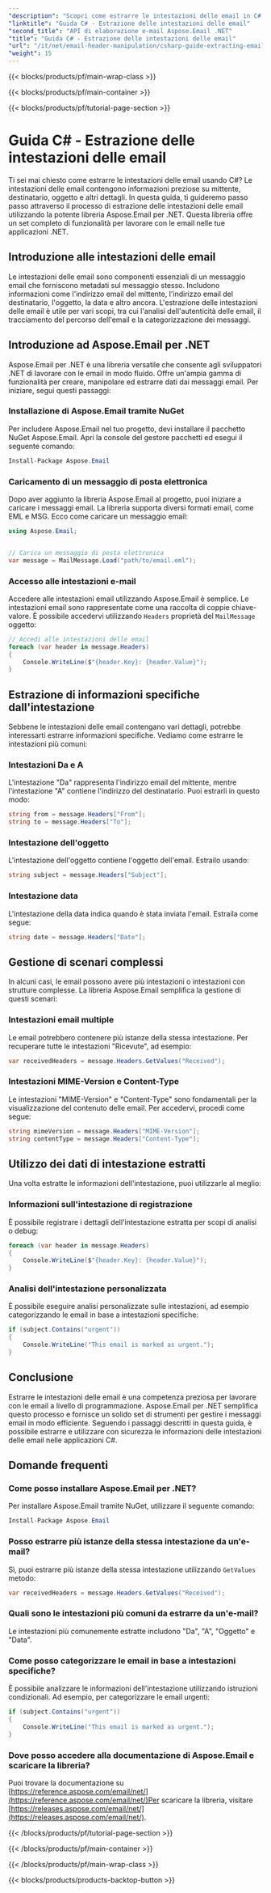 ```yaml
---
"description": "Scopri come estrarre le intestazioni delle email in C# utilizzando Aspose.Email per .NET. Guida dettagliata con codice sorgente per un'analisi efficiente delle email."
"linktitle": "Guida C# - Estrazione delle intestazioni delle email"
"second_title": "API di elaborazione e-mail Aspose.Email .NET"
"title": "Guida C# - Estrazione delle intestazioni delle email"
"url": "/it/net/email-header-manipulation/csharp-guide-extracting-email-headers/"
"weight": 15
---
```


{{< blocks/products/pf/main-wrap-class >}}

{{< blocks/products/pf/main-container >}}

{{< blocks/products/pf/tutorial-page-section >}}

# Guida C# - Estrazione delle intestazioni delle email


Ti sei mai chiesto come estrarre le intestazioni delle email usando C#? Le intestazioni delle email contengono informazioni preziose su mittente, destinatario, oggetto e altri dettagli. In questa guida, ti guideremo passo passo attraverso il processo di estrazione delle intestazioni delle email utilizzando la potente libreria Aspose.Email per .NET. Questa libreria offre un set completo di funzionalità per lavorare con le email nelle tue applicazioni .NET.

## Introduzione alle intestazioni delle email

Le intestazioni delle email sono componenti essenziali di un messaggio email che forniscono metadati sul messaggio stesso. Includono informazioni come l'indirizzo email del mittente, l'indirizzo email del destinatario, l'oggetto, la data e altro ancora. L'estrazione delle intestazioni delle email è utile per vari scopi, tra cui l'analisi dell'autenticità delle email, il tracciamento del percorso dell'email e la categorizzazione dei messaggi.

## Introduzione ad Aspose.Email per .NET

Aspose.Email per .NET è una libreria versatile che consente agli sviluppatori .NET di lavorare con le email in modo fluido. Offre un'ampia gamma di funzionalità per creare, manipolare ed estrarre dati dai messaggi email. Per iniziare, segui questi passaggi:

### Installazione di Aspose.Email tramite NuGet

Per includere Aspose.Email nel tuo progetto, devi installare il pacchetto NuGet Aspose.Email. Apri la console del gestore pacchetti ed esegui il seguente comando:

```csharp
Install-Package Aspose.Email
```

### Caricamento di un messaggio di posta elettronica

Dopo aver aggiunto la libreria Aspose.Email al progetto, puoi iniziare a caricare i messaggi email. La libreria supporta diversi formati email, come EML e MSG. Ecco come caricare un messaggio email:

```csharp
using Aspose.Email;


// Carica un messaggio di posta elettronica
var message = MailMessage.Load("path/to/email.eml");
```

### Accesso alle intestazioni e-mail

Accedere alle intestazioni email utilizzando Aspose.Email è semplice. Le intestazioni email sono rappresentate come una raccolta di coppie chiave-valore. È possibile accedervi utilizzando `Headers` proprietà del `MailMessage` oggetto:

```csharp
// Accedi alle intestazioni delle email
foreach (var header in message.Headers)
{
    Console.WriteLine($"{header.Key}: {header.Value}");
}
```

## Estrazione di informazioni specifiche dall'intestazione

Sebbene le intestazioni delle email contengano vari dettagli, potrebbe interessarti estrarre informazioni specifiche. Vediamo come estrarre le intestazioni più comuni:

### Intestazioni Da e A

L'intestazione "Da" rappresenta l'indirizzo email del mittente, mentre l'intestazione "A" contiene l'indirizzo del destinatario. Puoi estrarli in questo modo:

```csharp
string from = message.Headers["From"];
string to = message.Headers["To"];
```

### Intestazione dell'oggetto

L'intestazione dell'oggetto contiene l'oggetto dell'email. Estrailo usando:

```csharp
string subject = message.Headers["Subject"];
```

### Intestazione data

L'intestazione della data indica quando è stata inviata l'email. Estraila come segue:

```csharp
string date = message.Headers["Date"];
```

## Gestione di scenari complessi

In alcuni casi, le email possono avere più intestazioni o intestazioni con strutture complesse. La libreria Aspose.Email semplifica la gestione di questi scenari:

### Intestazioni email multiple

Le email potrebbero contenere più istanze della stessa intestazione. Per recuperare tutte le intestazioni "Ricevute", ad esempio:

```csharp
var receivedHeaders = message.Headers.GetValues("Received");
```

### Intestazioni MIME-Version e Content-Type

Le intestazioni "MIME-Version" e "Content-Type" sono fondamentali per la visualizzazione del contenuto delle email. Per accedervi, procedi come segue:

```csharp
string mimeVersion = message.Headers["MIME-Version"];
string contentType = message.Headers["Content-Type"];
```

## Utilizzo dei dati di intestazione estratti

Una volta estratte le informazioni dell'intestazione, puoi utilizzarle al meglio:

### Informazioni sull'intestazione di registrazione

È possibile registrare i dettagli dell'intestazione estratta per scopi di analisi o debug:

```csharp
foreach (var header in message.Headers)
{
    Console.WriteLine($"{header.Key}: {header.Value}");
}
```

### Analisi dell'intestazione personalizzata

È possibile eseguire analisi personalizzate sulle intestazioni, ad esempio categorizzando le email in base a intestazioni specifiche:

```csharp
if (subject.Contains("urgent"))
{
    Console.WriteLine("This email is marked as urgent.");
}
```

## Conclusione

Estrarre le intestazioni delle email è una competenza preziosa per lavorare con le email a livello di programmazione. Aspose.Email per .NET semplifica questo processo e fornisce un solido set di strumenti per gestire i messaggi email in modo efficiente. Seguendo i passaggi descritti in questa guida, è possibile estrarre e utilizzare con sicurezza le informazioni delle intestazioni delle email nelle applicazioni C#.

## Domande frequenti

### Come posso installare Aspose.Email per .NET?

Per installare Aspose.Email tramite NuGet, utilizzare il seguente comando:
```csharp
Install-Package Aspose.Email
```

### Posso estrarre più istanze della stessa intestazione da un'e-mail?

Sì, puoi estrarre più istanze della stessa intestazione utilizzando `GetValues` metodo:
```csharp
var receivedHeaders = message.Headers.GetValues("Received");
```

### Quali sono le intestazioni più comuni da estrarre da un'e-mail?

Le intestazioni più comunemente estratte includono "Da", "A", "Oggetto" e "Data".

### Come posso categorizzare le email in base a intestazioni specifiche?

È possibile analizzare le informazioni dell'intestazione utilizzando istruzioni condizionali. Ad esempio, per categorizzare le email urgenti:
```csharp
if (subject.Contains("urgent"))
{
    Console.WriteLine("This email is marked as urgent.");
}
```

### Dove posso accedere alla documentazione di Aspose.Email e scaricare la libreria?

Puoi trovare la documentazione su [https://reference.aspose.com/email/net/](https://reference.aspose.com/email/net/)Per scaricare la libreria, visitare [https://releases.aspose.com/email/net/](https://releases.aspose.com/email/net/).

{{< /blocks/products/pf/tutorial-page-section >}}

{{< /blocks/products/pf/main-container >}}

{{< /blocks/products/pf/main-wrap-class >}}

{{< blocks/products/products-backtop-button >}}